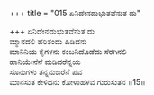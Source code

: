 +++
title = "015 ಏನಿದೇನದುಭುತವೆನುತ ದು"

+++
ಏನಿದೇನದುಭುತವೆನುತ ದು  
ಮ್ಮಾನದಲಿ ಹರಿತಂದು ಹಿಡಿದನು  
ಮಾನಿನಿಯ ಕೈಗಳನು ಕಂಬನಿದೊಡೆದು ಸೆರಗಿನಲಿ  
ಹಾನಿಯೇನೆನೆ ಮಡಿದರೆನ್ನಯ  
ಸೂನುಗಳು ತನ್ನನುಜರೆನೆ ಪವ  
ಮಾನಸುತ ಕೇಳಿದನು ಕೋಳಾಹಳವ ಗುರುಸುತನ      ॥15॥